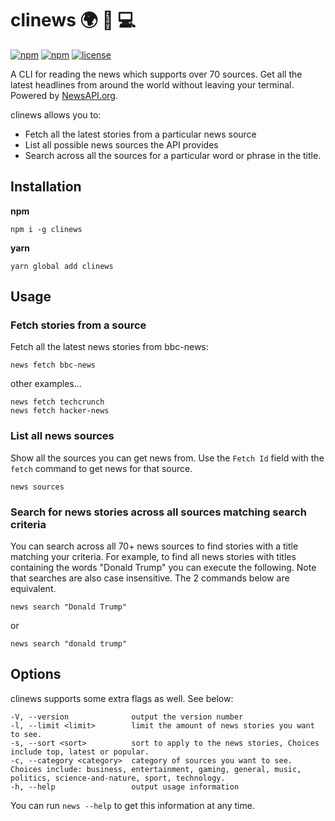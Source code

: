 # clinews :earth_africa: :newspaper: :computer:
[![npm](https://img.shields.io/npm/dt/clinews.svg)](https://www.npmjs.com/package/clinews)
[![npm](https://img.shields.io/npm/v/clinews.svg)](https://www.npmjs.com/package/clinews)
[![license](https://img.shields.io/github/license/mashape/clinews.svg)](https://github.com/mmckeaveney/clinews/blob/master/LICENSE)

A CLI for reading the news which supports over 70 sources. Get all the latest headlines from around the world without leaving your terminal. Powered by [NewsAPI.org](https://newsapi.org/).

clinews allows you to:

- Fetch all the latest stories from a particular news source
- List all possible news sources the API provides
- Search across all the sources for a particular word or phrase in the title.

## Installation
**npm** 
```
npm i -g clinews
```

**yarn** 
```
yarn global add clinews
```

## Usage

### Fetch stories from a source
Fetch all the latest news stories from bbc-news: 
```
news fetch bbc-news
```

other examples...
```
news fetch techcrunch
news fetch hacker-news
```

### List all news sources
Show all the sources you can get news from. Use the ```Fetch Id``` field with the ```fetch``` command to get news for that source.
```
news sources
```

### Search for news stories across all sources matching search criteria

You can search across all 70+ news sources to find stories with a title matching your criteria. For example, to find all news stories with titles containing the words "Donald Trump" you can execute the following. Note that searches are also case insensitive. The 2 commands below are equivalent.

```
news search "Donald Trump"
```
or
```
news search "donald trump"
```

## Options

clinews supports some extra flags as well. See below:
```
-V, --version              output the version number
-l, --limit <limit>        limit the amount of news stories you want to see.
-s, --sort <sort>          sort to apply to the news stories, Choices include top, latest or popular.
-c, --category <category>  category of sources you want to see. Choices include: business, entertainment, gaming, general, music, politics, science-and-nature, sport, technology.
-h, --help                 output usage information
```

You can run ```news --help``` to get this information at any time.





